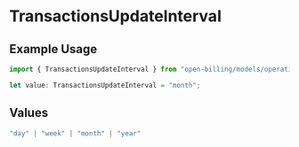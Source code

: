 # TransactionsUpdateInterval

## Example Usage

```typescript
import { TransactionsUpdateInterval } from "open-billing/models/operations";

let value: TransactionsUpdateInterval = "month";
```

## Values

```typescript
"day" | "week" | "month" | "year"
```
